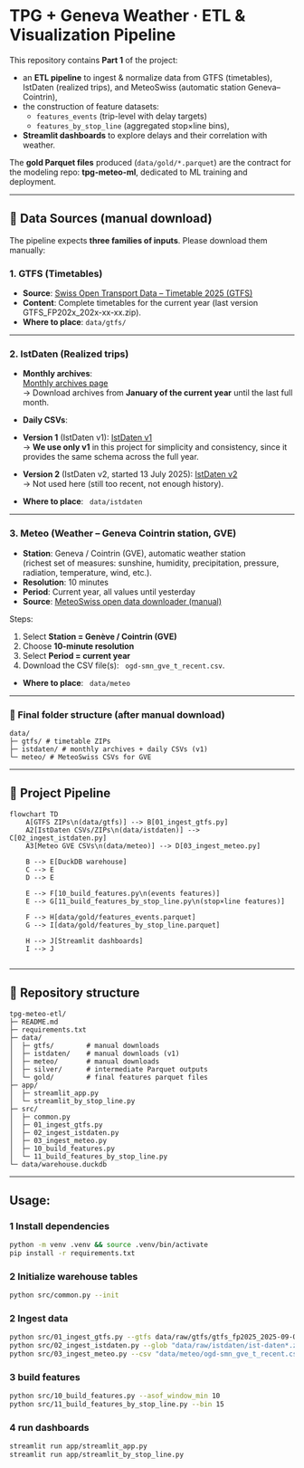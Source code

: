 # TPG + Geneva Weather · ETL & Visualization Pipeline

This repository contains **Part 1** of the project:

- an **ETL pipeline** to ingest & normalize data from GTFS (timetables), IstDaten (realized trips), and MeteoSwiss (automatic station Geneva–Cointrin),
- the construction of feature datasets:
  - `features_events` (trip-level with delay targets)
  - `features_by_stop_line` (aggregated stop×line bins),
- **Streamlit dashboards** to explore delays and their correlation with weather.

The **gold Parquet files** produced (`data/gold/*.parquet`) are the contract for the modeling repo: **tpg-meteo-ml**, dedicated to ML training and deployment.

---

## 📡 Data Sources (manual download)

The pipeline expects **three families of inputs**. Please download them manually:

### 1. GTFS (Timetables)
- **Source**: [Swiss Open Transport Data – Timetable 2025 (GTFS)](https://data.opentransportdata.swiss/fr/dataset/timetable-2025-gtfs2020)  
- **Content**: Complete timetables for the current year (last version GTFS_FP202x_202x-xx-xx.zip).  
- **Where to place**:  ```data/gtfs/```

---

### 2. IstDaten (Realized trips)
- **Monthly archives**:  
[Monthly archives page](https://archive.opentransportdata.swiss/actual_data_archive.htm)  
→ Download archives from **January of the current year** until the last full month.

- **Daily CSVs**:  
- **Version 1** (IstDaten v1): [IstDaten v1](https://data.opentransportdata.swiss/dataset/istdaten)  
  → **We use only v1** in this project for simplicity and consistency, since it provides the same schema across the full year.  
- **Version 2** (IstDaten v2, started 13 July 2025): [IstDaten v2](https://data.opentransportdata.swiss/dataset/ist-daten-v2)  
  → Not used here (still too recent, not enough history).  

- **Where to place**: ``` data/istdaten```

---

### 3. Meteo (Weather – Geneva Cointrin station, GVE)
- **Station**: Geneva / Cointrin (GVE), automatic weather station  
(richest set of measures: sunshine, humidity, precipitation, pressure, radiation, temperature, wind, etc.).  
- **Resolution**: 10 minutes  
- **Period**: Current year, all values until yesterday  
- **Source**: [MeteoSwiss open data downloader (manual)](https://www.meteosuisse.admin.ch/services-et-publications/applications/ext/telecharger-des-donnees-sans-savoir-coder.html#lang=fr&mdt=normal&pgid=&sid=&col=&di=&tr=&hdr=)  

Steps:  
1. Select **Station = Genève / Cointrin (GVE)**  
2. Choose **10-minute resolution**  
3. Select **Period = current year**  
4. Download the CSV file(s): ``` ogd-smn_gve_t_recent.csv```.  

- **Where to place**:  ``` data/meteo```

---

### 📂 Final folder structure (after manual download)
```
data/
├─ gtfs/ # timetable ZIPs
├─ istdaten/ # monthly archives + daily CSVs (v1)
└─ meteo/ # MeteoSwiss CSVs for GVE
```

---

## 🔄 Project Pipeline

```mermaid
flowchart TD
    A[GTFS ZIPs\n(data/gtfs)] --> B[01_ingest_gtfs.py]
    A2[IstDaten CSVs/ZIPs\n(data/istdaten)] --> C[02_ingest_istdaten.py]
    A3[Meteo GVE CSVs\n(data/meteo)] --> D[03_ingest_meteo.py]

    B --> E[DuckDB warehouse]
    C --> E
    D --> E

    E --> F[10_build_features.py\n(events features)]
    E --> G[11_build_features_by_stop_line.py\n(stop×line features)]

    F --> H[data/gold/features_events.parquet]
    G --> I[data/gold/features_by_stop_line.parquet]

    H --> J[Streamlit dashboards]
    I --> J
 
```
---

## 📂 Repository structure
```
tpg-meteo-etl/
├─ README.md
├─ requirements.txt
├─ data/
│  ├─ gtfs/        # manual downloads
│  ├─ istdaten/    # manual downloads (v1)
│  ├─ meteo/       # manual downloads
│  ├─ silver/      # intermediate Parquet outputs
│  └─ gold/        # final features parquet files
├─ app/
│  ├─ streamlit_app.py
│  └─ streamlit_by_stop_line.py
├─ src/
│  ├─ common.py
│  ├─ 01_ingest_gtfs.py
│  ├─ 02_ingest_istdaten.py
│  ├─ 03_ingest_meteo.py
│  ├─ 10_build_features.py
│  └─ 11_build_features_by_stop_line.py
└─ data/warehouse.duckdb
```
---
## Usage:

### 1 Install dependencies
```bash
python -m venv .venv && source .venv/bin/activate
pip install -r requirements.txt

```
### 2 Initialize warehouse tables
```bash
python src/common.py --init
```
### 2 Ingest data
```bash
python src/01_ingest_gtfs.py --gtfs data/raw/gtfs/gtfs_fp2025_2025-09-08.zip
python src/02_ingest_istdaten.py --glob "data/raw/istdaten/ist-daten*.zip" "data/raw/istdaten/*_istdaten.csv"
python src/03_ingest_meteo.py --csv "data/meteo/ogd-smn_gve_t_recent.csv"

```

### 3 build features
```bash
python src/10_build_features.py --asof_window_min 10
python src/11_build_features_by_stop_line.py --bin 15

```
### 4 run dashboards
```bash
streamlit run app/streamlit_app.py
streamlit run app/streamlit_by_stop_line.py

```